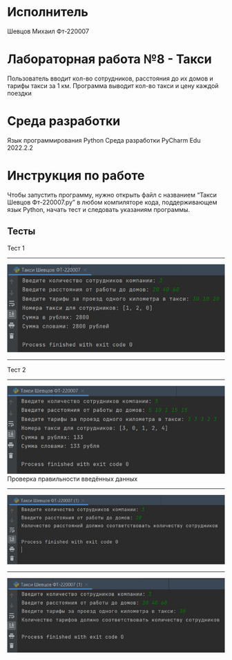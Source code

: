 
# Исполнитель
Шевцов Михаил
Фт-220007

# Лабораторная работа №8 - Такси
Пользователь вводит кол-во сотрудников, расстояния до их домов и тарифы такси за 1 км. Программа выводит кол-во такси и цену каждой поездки

# Среда разработки
Язык программирования Python
Среда разработки PyCharm Edu 2022.2.2

# Инструкция по работе
Чтобы запустить программу, нужно открыть файл с названием “Такси Шевцов Фт-220007.py” в любом компиляторе кода, поддерживающем язык Python, начать тест и следовать указаниям программы.

## Тесты
Тест 1
___
![Тест_программы](photo_2023-11-07_19-16-13.jpg)
___
Тест 2
___
![Тест_программы](photo_2023-11-07_19-16-33.jpg)
Проверка правильности введённых данных
___
![Тест_программы](photo_2023-11-07_20-22-38.jpg)
___
![Тест_программы](photo_2023-11-07_20-22-44.jpg)

